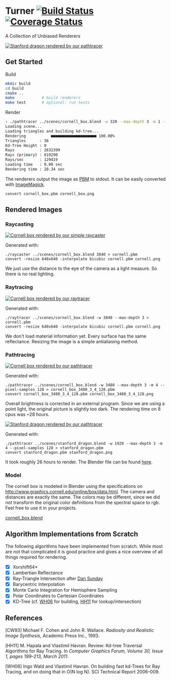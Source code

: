 # Turner [![Build Status](https://travis-ci.org/turner-renderer/turner.svg?branch=master)](https://travis-ci.org/turner-renderer/turner) [![Coverage Status](https://coveralls.io/repos/github/turner-renderer/turner/badge.svg?branch=master)](https://coveralls.io/github/turner-renderer/turner?branch=master)

A Collection of Unbiased Renderers

[![Stanford dragon rendered by our pathtracer](https://f001.backblazeb2.com/file/turner/stanford_dragon.png)](https://f001.backblazeb2.com/file/turner/stanford_dragon.png)

## Get Started

Build

```bash
mkdir build
cd build
cmake ..
make            # build renderers
make test       # optional: run tests
```

Render

```bash
› ./pathtracer ../scenes/cornell_box.blend -w 320 --max-depth 3 -m 1 --pixel-samples 8 > cornell_box.pbm
Loading scene...
Loading triangles and building kd-tree...
Rendering           ■■■■■■■■■■■■■■■■■■■■ 100.00%
Triangles      : 36
Kd-Tree Height : 0
Rays           : 2632399
Rays (primary) : 819200
Rays/sec       : 129419
Loading time   : 0.00 sec
Rendering time : 20.34 sec
```

The renderers output the image as [PBM](https://en.wikipedia.org/wiki/Netpbm_format#PBM_example)
to stdout. It can be easily converted with [ImageMagick](https://www.imagemagick.org/script/index.php).

```bash
convert cornell_box.pbm cornell_box.png
```

## Rendered Images

### Raycasting

[![Cornell box rendered by our simple raycaster](https://f001.backblazeb2.com/file/turner/cornell_raycast.png)](https://f001.backblazeb2.com/file/turner/cornell_raycast.png)

Generated with:
```(bash)
./raycaster ../scenes/cornell_box.blend 3840 > cornell.pbm
convert -resize 640x640 -interpolate bicubic cornell.pbm cornell.png
```

We just use the distance to the eye of the camera as a light measure. So there
is no real lighting.

### Raytracing

[![Cornell box rendered by our raytracer](https://f001.backblazeb2.com/file/turner/cornell_raytrace.png)](https://f001.backblazeb2.com/file/turner/cornell_raytrace.png)

Generated with:
```(bash)
./raytracer ../scenes/cornell_box.blend -w 3840 --max-depth 3 > cornell.pbm
convert -resize 640x640 -interpolate bicubic cornell.pbm cornell.png
```

We don't load material information yet. Every surface has the same reflectance.
Resizing the image is a simple antialiasing method.

### Pathtracing

[![Cornell box rendered by our pathtracer](https://f001.backblazeb2.com/file/turner/cornell_box_pathtrace_3480_4_128.png)](https://f001.backblazeb2.com/file/turner/cornell_box_pathtrace_3480_4_128.png)

Generated with:
```(bash)
./pathtracer ../scenes/cornell_box.blend -w 3480 --max-depth 3 -m 4 --pixel-samples 128 > cornell_box_3480_3_4_128.pbm
convert cornell_box_3480_3_4_128.pbm cornell_box_3480_3_4_128.png
```

Overall brightness is corrected in an external program. Since we are using a point light, the original picture is slightly too dark. The rendering time on 8 cpus was ~28 hours.

[![Stanford dragon rendered by our pathtracer](https://f001.backblazeb2.com/file/turner/stanford_dragon.png)](https://f001.backblazeb2.com/file/turner/stanford_dragon.png)

Generated with:
```(bash)
./pathtracer ../scenes/stanford_dragon.blend -w 1920 --max-depth 3 -m 4 --pixel-samples 128 > stanford_dragon.pbm
convert stanford_dragon.pbm stanford_dragon.png
```

It took roughly 26 hours to render. The Blender file can be found [here](https://f001.backblazeb2.com/b2api/v1/b2_download_file_by_id?fileId=4_zb374779d699429f35cae071c_f1050377135d1e264_d20170211_m230826_c001_v0001036_t0059).

### Model

The cornell box is modeled in Blender using the specifications on
http://www.graphics.cornell.edu/online/box/data.html. The camera and distances
are exactly the same. The colors may be different, since we did not transform
the original color definitions from the spectral space to rgb. Feel free to use
it in your projects.

[cornell_box.blend](scenes/cornell_box.blend)

## Algorithm Implementations from Scratch

The following algorithms have been implemented from scratch. While most are not
that complicated it is good practice and gives a nice overview of all things
required for rendering.

- [x] Xorshift64*
- [x] Lambertian Reflectance
- [x] Ray-Triangle Intersection after [Dan Sunday](http://geomalgorithms.com/a06-_intersect-2.html)
- [x] Barycentric Interpolation
- [x] Monte Carlo Integration for Hemisphere Sampling
- [x] Polar Coordinates to Cartesian Coordinates
- [x] KD-Tree (cf. [WH06](#WH06) for building, [HH11](#HH11) for lookup/intersection)

## References

<a name="CW93"></a>[CW93] Michael F. Cohen and John R. Wallace. _Radiosity and Realistic Image Synthesis_, Academic Press Inc., 1993.

<a name="HH11"></a>[HH11] M. Hapala and Vlastimil Havran. Review: Kd-tree Traversal Algorithms for Ray Tracing. In _Computer Graphics Forum, Volume 30, Issue 1, pages 199–213, March 2011_.

<a name="WH06"></a>[WH06] Ingo Wald and Vlastimil Havran. On building fast kd-Trees for Ray Tracing, and on doing that in O(N log N). SCI Technical Report 2006-009.
